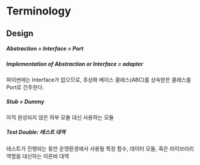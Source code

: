 # Terminology

## Design

##### Abstraction = Interface = Port

##### Implementation of Abstraction or Interface = adapter

파이썬에는 Interface가 없으므로, 추상화 베이스 클래스(ABC)를 상속받은 클래스를 Port로 간주한다.

##### Stub = Dummy

아직 완성되지 않은 하부 모듈 대신 사용하는 모듈

##### Test Double: 테스트 대역

테스트가 진행되는 동안 운영환경에서 사용될 특정 함수, 데이터 모듈, 혹은 라이브러리 역할을 대신하는 이른바 대역


